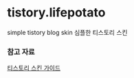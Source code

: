 # tistory.lifepotato
simple tistory blog skin
심플한 티스토리 스킨

### 참고 자료 
[티스토리 스킨 가이드](https://tistory.github.io/document-tistory-skin/)